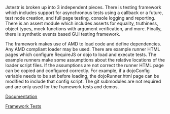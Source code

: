 Jstestr is broken up into 3 independent pieces. There is testing framework which
includes support for asynchronous tests using a callback or a future, test node
creation, and full page testing, console logging and reporting. There is an
assert module which includes asserts for equality, truthiness, object types,
mock functions with argument verification, and more. Finally, there is synthetic
events based GUI testing framework.

The framework makes use of AMD to load code and define dependencies. Any AMD
compliant loader may be used. There are example runner HTML pages which configure
RequireJS or dojo to load and execute tests. The example runners make some
assumptions about the relative locations of the loader script files. If the
assumptions are not correct the runner HTML page can be copied and configured
correctly. For example, if a dojoConfig variable needs to be set before loading, the
dojoRunner.html page can be modified to include that config script. The git
submodules are not required and are only used for the framework tests and demos.

[Documentation](http://jrfeenst.github.io/jstestr/docs/index.html)

[Framework Tests](http://jrfeenst.github.io/jstestr/jstestr/runner/runner.html?module=tests/testAll)
